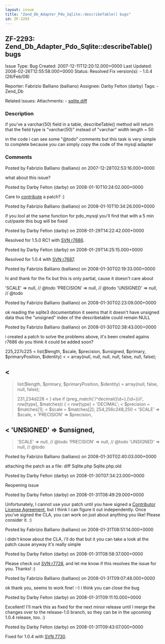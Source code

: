 ```yaml
---
layout: issue
title: "Zend_Db_Adapter_Pdo_Sqlite::describeTable() bugs"
id: ZF-2293
---
```


ZF-2293: Zend\_Db\_Adapter\_Pdo\_Sqlite::describeTable() bugs
-------------------------------------------------------------

 Issue Type: Bug Created: 2007-12-11T12:20:12.000+0000 Last Updated: 2008-02-26T12:55:58.000+0000 Status: Resolved Fix version(s): - 1.0.4 (26/Feb/08)
 
 Reporter:  Fabrizio Balliano (balliano)  Assignee:  Darby Felton (darby)  Tags: - Zend\_Db
 
 Related issues: 
 Attachments: - [sqlite.diff](/issues/secure/attachment/11112/sqlite.diff)
 
### Description

if you've a varchar(50) field in a table, describeTable() method will return that the field type is "varchar(50)" instead of "varchar" width length = 50

in the code i can see some "@todo" comments but this task is very simple to complete because you can simply copy the code of the mysql adapter

 

 

### Comments

Posted by Fabrizio Balliano (balliano) on 2007-12-28T02:53:16.000+0000

what about this issue?

 

 

Posted by Darby Felton (darby) on 2008-01-10T10:24:02.000+0000

Care to [contribute](http://framework.zend.com/community/contribute/) a patch? :)

 

 

Posted by Fabrizio Balliano (balliano) on 2008-01-10T10:34:26.000+0000

if you lool at the same function for pdo\_mysql you'll find that with a 5 min cut/paste this bug will be fixed

 

 

Posted by Darby Felton (darby) on 2008-01-29T14:22:42.000+0000

Resolved for 1.5.0 RC1 with [SVN r7686](http://framework.zend.com/fisheye/changelog/Zend_Framework/?cs=7686).

 

 

Posted by Darby Felton (darby) on 2008-01-29T14:25:15.000+0000

Resolved for 1.0.4 with [SVN r7687](http://framework.zend.com/fisheye/changelog/Zend_Framework/?cs=7687).

 

 

Posted by Fabrizio Balliano (balliano) on 2008-01-30T02:19:33.000+0000

hi and thank for the fix but this is only partial, cause it doesn't care about

'SCALE' => null, // @todo 'PRECISION' => null, // @todo 'UNSIGNED' => null, // @todo

 

 

Posted by Fabrizio Balliano (balliano) on 2008-01-30T02:23:09.000+0000

ok reading the sqlite3 documentation it seems that it doesn't have unsigned data thus the "unsigned" index of the describetable could remain NULL

 

 

Posted by Fabrizio Balliano (balliano) on 2008-01-30T02:38:43.000+0000

i created a patch to solve the problems above, it's been created agains r7686 do you think it could be added soon?

225,227c225 < list($length, $scale, $precision, $unsigned, $primary, $primaryPosition, $identity) < = array(null, null, null, null, false, null, false);

<
-

> list($length, $primary, $primaryPosition, $identity) = array(null, false, null, false);
> 
> 
> 231,234d228 < } else if (preg\_match('/^decimal((\\d+),(\\d+))/i', $row[$type], $matches)) { < $row[$type] = 'DECIMAL'; < $precision = $matches[1]; < $scale = $matches[2]; 254,256c248,250 < 'SCALE' => $scale, < 'PRECISION' => $precision,

< 'UNSIGNED' => $unsigned,
--------------------------

> 'SCALE'            => null, // @todo
>                 'PRECISION'        => null, // @todo
>                 'UNSIGNED'         => null, // @todo

 

 

Posted by Fabrizio Balliano (balliano) on 2008-01-30T02:40:03.000+0000

attaching the patch as a file: diff Sqlite.php Sqlite.php.old

 

 

Posted by Darby Felton (darby) on 2008-01-30T07:34:23.000+0000

Reopening issue

 

 

Posted by Darby Felton (darby) on 2008-01-31T08:49:29.000+0000

Unfortunately, I cannot use your patch until you have signed a [Contributor License Agreement](http://framework.zend.com/community/contribute), but I think I can figure it out independently. Once you've signed the CLA, you can work on just about anything you like! Please consider it. :)

 

 

Posted by Fabrizio Balliano (balliano) on 2008-01-31T08:51:14.000+0000

i didn't know about the CLA, i'll do that but it you can take a look at the patch cause anyway it's really simple

 

 

Posted by Darby Felton (darby) on 2008-01-31T08:58:37.000+0000

Please check out [SVN r7728](http://framework.zend.com/fisheye/changelog/Zend_Framework/?cs=7728), and let me know if this resolves the issue for you. Thanks! :)

 

 

Posted by Fabrizio Balliano (balliano) on 2008-01-31T09:07:48.000+0000

ok thank you, seems to work fine! :-) i think you can close the bug

 

 

Posted by Darby Felton (darby) on 2008-01-31T09:11:10.000+0000

Excellent! I'll mark this as fixed for the next minor release until I merge the changes over to the release-1.0 branch, so they can be in the upcoming 1.0.4 release, too. :)

 

 

Posted by Darby Felton (darby) on 2008-01-31T09:43:07.000+0000

Fixed for 1.0.4 with [SVN 7730](http://framework.zend.com/fisheye/changelog/Zend_Framework/?cs=7730).

 

 